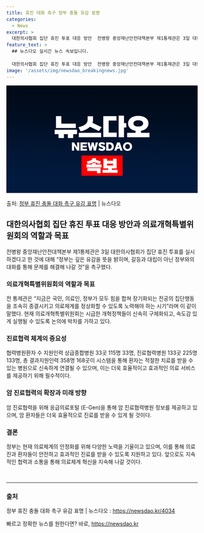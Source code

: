 ```yaml
---
title: 휴진 대화 촉구 정부 충돌 유감 표명
categories:
  - News
excerpt: >
  대한의사협회 집단 휴진 투표 대응 방안  전병왕 중앙재난안전대책본부 제1통제관은 3일 대한의사협회가 집단 휴…
feature_text: >
  ## 뉴스다오 실시간 뉴스 속보입니다.

  대한의사협회 집단 휴진 투표 대응 방안  전병왕 중앙재난안전대책본부 제1통제관은 3일 대한의사협회가 집단 휴…
image: '/assets/img/newsdao_breakingnews.jpg'
---
```


![뉴스다오 속보](/assets/img/newsdao_breakingnews.jpg)

<p>출처: <a href="https://newsdao.kr/4034" rel="dofollow">정부 휴진 충돌 대화 촉구 유감 표명</a> | 뉴스다오</p>

<h2 data-ke-size="size26">대한의사협회 집단 휴진 투표 대응 방안과 의료개혁특별위원회의 역할과 목표</h2>
<p data-ke-size="size16">전병왕 중앙재난안전대책본부 제1통제관은 3일 대한의사협회가 집단 휴진 투표를 실시하겠다고 한 것에 대해 “정부는 깊은 유감을 뜻을 밝히며, 갈등과 대립이 아닌 정부와의 대화를 통해 문제를 해결해 나갈 것”을 촉구했다.</p>

<h3>의료개혁특별위원회의 역할과 목표</h3>
<p data-ke-size="size16">전 통제관은 “지금은 국민, 의료인, 정부가 모두 힘을 합쳐 장기화되는 전공의 집단행동을 조속히 종결시키고 의료체계를 정상화할 수 있도록 노력해야 하는 시기”라며 이 같이 말했다. 현재 의료개혁특별위원회는 시급한 개혁정책들이 신속히 구체화되고, 속도감 있게 실행될 수 있도록 논의에 박차를 가하고 있다.</p>

<h3>진료협력 체계의 중요성</h3>
<p data-ke-size="size16">협력병원환자 수 지원인력 상급종합병원 33곳 115명 33명, 진료협력병원 133곳 225명 133명, 총 결과지원인력 358명 168곳이 시스템을 통해 환자는 적절한 치료를 받을 수 있는 병원으로 신속하게 연결될 수 있으며, 이는 더욱 효율적이고 효과적인 의료 서비스를 제공하기 위해 필수적이다.</p>

<h3>암 진료협력의 확장과 미래 방향</h3>
<p data-ke-size="size16">암 진료협력을 위해 응급의료포털 (E-Gen)을 통해 암 진료협력병원 정보를 제공하고 있으며, 암 환자들은 더욱 효율적으로 진료를 받을 수 있게 될 것이다.</p>

<h3>결론</h3>
<p data-ke-size="size16">정부는 현재 의료체계의 안정화를 위해 다양한 노력을 기울이고 있으며, 이를 통해 의료진과 환자들이 안전하고 효과적인 진료를 받을 수 있도록 지원하고 있다. 앞으로도 지속적인 협력과 소통을 통해 의료체계 혁신을 지속해 나갈 것이다.</p>

<p data-ke-size="size16">&nbsp;</p>

<hr>

<h3>출처</h3>
<p data-ke-size="size16">정부 휴진 충돌 대화 촉구 유감 표명 | 뉴스다오  : <a href="https://newsdao.kr/4034">https://newsdao.kr/4034</a></p> 

빠르고 정확한 뉴스를 원한다면? 바로, <a href="https://newsdao.kr" rel="dofollow">https://newsdao.kr</a>


